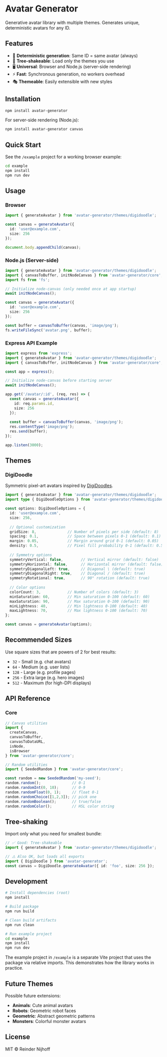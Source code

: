 # Avatar Generator

Generative avatar library with multiple themes. Generates unique, deterministic avatars for any ID.

## Features

- 🎨 **Deterministic generation**: Same ID = same avatar (always)
- 🌳 **Tree-shakeable**: Load only the themes you use
- 🖥️ **Universal**: Browser and Node.js (server-side rendering)
- ⚡ **Fast**: Synchronous generation, no workers overhead
- 🎭 **Themeable**: Easily extensible with new styles

## Installation

```bash
npm install avatar-generator
```

For server-side rendering (Node.js):
```bash
npm install avatar-generator canvas
```

## Quick Start

See the `/example` project for a working browser example:

```bash
cd example
npm install
npm run dev
```

## Usage

### Browser

```typescript
import { generateAvatar } from 'avatar-generator/themes/digidoodle';

const canvas = generateAvatar({ 
  id: 'user@example.com', 
  size: 256 
});

document.body.appendChild(canvas);
```

### Node.js (Server-side)

```typescript
import { generateAvatar } from 'avatar-generator/themes/digidoodle';
import { canvasToBuffer, initNodeCanvas } from 'avatar-generator/core';
import fs from 'fs';

// Initialize node-canvas (only needed once at app startup)
await initNodeCanvas();

const canvas = generateAvatar({ 
  id: 'user@example.com', 
  size: 256 
});

const buffer = canvasToBuffer(canvas, 'image/png');
fs.writeFileSync('avatar.png', buffer);
```

### Express API Example

```typescript
import express from 'express';
import { generateAvatar } from 'avatar-generator/themes/digidoodle';
import { canvasToBuffer, initNodeCanvas } from 'avatar-generator/core';

const app = express();

// Initialize node-canvas before starting server
await initNodeCanvas();

app.get('/avatar/:id', (req, res) => {
  const canvas = generateAvatar({ 
    id: req.params.id, 
    size: 256 
  });
  
  const buffer = canvasToBuffer(canvas, 'image/png');
  res.contentType('image/png');
  res.send(buffer);
});

app.listen(3000);
```

## Themes

### DigiDoodle

Symmetric pixel-art avatars inspired by [DigiDoodles](https://turtletoy.net/turtle/2d25b9a16d).

```typescript
import { generateAvatar } from 'avatar-generator/themes/digidoodle';
import type { DigiDoodleOptions } from 'avatar-generator/themes/digidoodle';

const options: DigiDoodleOptions = {
  id: 'user@example.com',
  size: 256,
  
  // Optional customization
  gridSize: 8,              // Number of pixels per side (default: 8)
  spacing: 0.1,             // Space between pixels 0-1 (default: 0.1)
  margin: 0.05,             // Margin around grid 0-1 (default: 0.05)
  density: 0.5,             // Pixel fill probability 0-1 (default: 0.5)
  
  // Symmetry options
  symmetryVertical: false,        // Vertical mirror (default: false)
  symmetryHorizontal: false,      // Horizontal mirror (default: false)
  symmetryDiagonalLeft: true,     // Diagonal \ (default: true)
  symmetryDiagonalRight: true,    // Diagonal / (default: true)
  symmetryRotational: true,       // 90° rotation (default: true)
  
  // Color options
  colorCount: 3,            // Number of colors (default: 3)
  minSaturation: 60,        // Min saturation 0-100 (default: 60)
  maxSaturation: 90,        // Max saturation 0-100 (default: 90)
  minLightness: 40,         // Min lightness 0-100 (default: 40)
  maxLightness: 70,         // Max lightness 0-100 (default: 70)
};

const canvas = generateAvatar(options);
```

## Recommended Sizes

Use square sizes that are powers of 2 for best results:

- `32` - Small (e.g. chat avatars)
- `64` - Medium (e.g. user lists)
- `128` - Large (e.g. profile pages)
- `256` - Extra large (e.g. hero images)
- `512` - Maximum (for high-DPI displays)

## API Reference

### Core

```typescript
// Canvas utilities
import { 
  createCanvas,
  canvasToBuffer,
  canvasToDataURL,
  isNode,
  isBrowser 
} from 'avatar-generator/core';

// Random utilities
import { SeededRandom } from 'avatar-generator/core';

const random = new SeededRandom('my-seed');
random.random();              // 0-1
random.randomInt(0, 10);      // 0-9
random.randomFloat(0, 1);     // float 0-1
random.randomChoice([1,2,3]); // pick one
random.randomBoolean();       // true/false
random.randomColor();         // HSL color string
```

## Tree-shaking

Import only what you need for smallest bundle:

```typescript
// ✅ Good: Tree-shakeable
import { generateAvatar } from 'avatar-generator/themes/digidoodle';

// ⚠️ Also OK, but loads all exports
import { DigiDoodle } from 'avatar-generator';
const canvas = DigiDoodle.generateAvatar({ id: 'foo', size: 256 });
```

## Development

```bash
# Install dependencies (root)
npm install

# Build package
npm run build

# Clean build artifacts
npm run clean

# Run example project
cd example
npm install
npm run dev
```

The example project in `/example` is a separate Vite project that uses the package via relative imports. This demonstrates how the library works in practice.

## Future Themes

Possible future extensions:

- **Animals**: Cute animal avatars
- **Robots**: Geometric robot faces
- **Geometric**: Abstract geometric patterns
- **Monsters**: Colorful monster avatars

## License

MIT © Reinder Nijhoff
